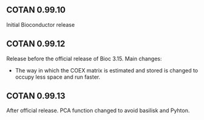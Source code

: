 ## COTAN 0.99.10

Initial Bioconductor release

## COTAN 0.99.12

Release before the official release of Bioc 3.15. Main changes:
 - The way in which the COEX matrix is estimated and stored is changed to occupy less space and run faster.
 
## COTAN 0.99.13

After official release. PCA function changed to avoid basilisk and Pyhton.
 
 

